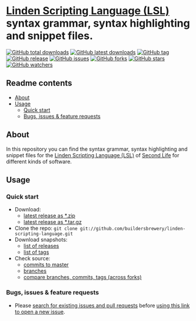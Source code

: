 # [Linden Scripting Language (LSL)](https://wiki.secondlife.com/wiki/LSL_Portal) syntax grammar, syntax highlighting and snippet files.

[![GitHub total downloads](https://img.shields.io/github/downloads/buildersbrewery/linden-scripting-language/total.svg?style=flat-square)](https://github.com/buildersbrewery/linden-scripting-language)
[![GitHub latest downloads](https://img.shields.io/github/downloads/buildersbrewery/linden-scripting-language/latest/total.svg?style=flat-square)](https://github.com/buildersbrewery/linden-scripting-language)
[![GitHub tag](https://img.shields.io/github/tag/buildersbrewery/linden-scripting-language.svg?style=flat-square)](https://github.com/buildersbrewery/linden-scripting-language/releases/latest)
[![GitHub release](https://img.shields.io/github/release/buildersbrewery/linden-scripting-language.svg?style=flat-square)](https://github.com/buildersbrewery/linden-scripting-language/releases)
[![GitHub issues](https://img.shields.io/github/issues/buildersbrewery/linden-scripting-language.svg?style=flat-square)](https://github.com/buildersbrewery/linden-scripting-language/issues?utf8=✓&q=is%3Aissue+is%3Aopen)
[![GitHub forks](https://img.shields.io/github/forks/buildersbrewery/linden-scripting-language.svg?style=social&label=Fork)](https://github.com/buildersbrewery/linden-scripting-language/network)
[![GitHub stars](https://img.shields.io/github/stars/buildersbrewery/linden-scripting-language.svg?style=social&label=Star)](https://github.com/buildersbrewery/linden-scripting-language/stargazers)
[![GitHub watchers](https://img.shields.io/github/watchers/buildersbrewery/linden-scripting-language.svg?style=social&label=Watch)](https://github.com/buildersbrewery/linden-scripting-language/watchers)

## Readme contents

* [About](#about)
* [Usage](#usage)
  * [Quick start](#quick-start)
  * [Bugs, issues & feature requests](#bugs-issues--feature-requests)

## About

In this repository you can find the syntax grammar, syntax highlighting and snippet files for the [Linden Scripting Language (LSL)](https://wiki.secondlife.com/wiki/LSL_Portal) of [Second Life](https://www.secondlife.com) for different kinds of software.

## Usage

### Quick start

* Download:
  * [latest release as *.zip](https://github.com/buildersbrewery/linden-scripting-language/archive/master.zip)
  * [latest release as *.tar.gz](https://github.com/buildersbrewery/linden-scripting-language/archive/master.tar.gz)
* Clone the repo: `git clone git://github.com/buildersbrewery/linden-scripting-language.git`
* Download snapshots:
  * [list of releases](https://github.com/buildersbrewery/linden-scripting-language/releases/)
  * [list of tags](https://github.com/buildersbrewery/linden-scripting-language/tags/)
* Check source:
  * [commits to master](https://github.com/buildersbrewery/linden-scripting-language/commits/master/)
  * [branches](https://github.com/buildersbrewery/linden-scripting-language/branches/)
  * [compare branches, commits, tags (across forks)](https://github.com/buildersbrewery/linden-scripting-language/compare/)

### Bugs, issues & feature requests

* Please [search for existing issues and pull requests](https://github.com/buildersbrewery/linden-scripting-language/issues/?q=is%3Aopen) before [using this link to open a new issue](https://github.com/buildersbrewery/linden-scripting-language/issues/new/?title=Bug%3A&body=%23%23%23%20Issue%20Summary%0A%0A%23%23%23%20Steps%20to%20Reproduce%0A%0A1.%20This%20is%20the%20first%20step%0A2.%20This%20is%20the%20second%20step%0A3.%20This%20is%20the%20third%20step%0A%0AThis%20is%20a%20bug%20because...%0A%0A%23%23%23%20Technical%20details%0A%0A*%20Editor%3A%0A*%20Version%3A%0A*%20Operating%20System%3A&labels[]=discussion&labels[]=watchlist&assignee=buildersbrewery).
